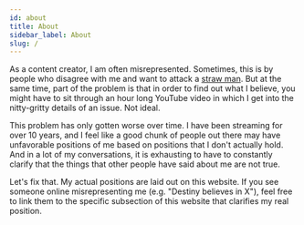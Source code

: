 ```yaml
---
id: about
title: About
sidebar_label: About
slug: /
---
```


As a content creator, I am often misrepresented. Sometimes, this is by people who disagree with me and want to attack a [straw man](https://en.wikipedia.org/wiki/Straw_man). But at the same time, part of the problem is that in order to find out what I believe, you might have to sit through an hour long YouTube video in which I get into the nitty-gritty details of an issue. Not ideal.

This problem has only gotten worse over time. I have been streaming for over 10 years, and I feel like a good chunk of people out there may have unfavorable positions of me based on positions that I don't actually hold. And in a lot of my conversations, it is exhausting to have to constantly clarify that the things that other people have said about me are not true.

Let's fix that. My actual positions are laid out on this website. If you see someone online misrepresenting me (e.g. "Destiny believes in X"), feel free to link them to the specific subsection of this website that clarifies my real position.
